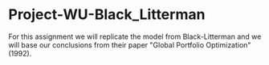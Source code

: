 # Project-WU-Black_Litterman
For this assignment we will replicate the model from Black-Litterman and we will base our conclusions from their paper "Global Portfolio Optimization" (1992).
